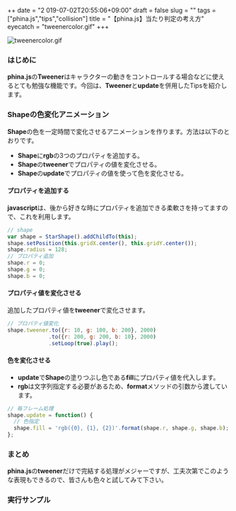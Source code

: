 ++
date = "2 019-07-02T20:55:06+09:00"
draft = false
slug = ""
tags = ["phina.js","tips","collision"]
title = "【phina.js】当たり判定の考え方"
eyecatch = "tweenercolor.gif"
+++

![tweenercolor.gif](tweenercolor.gif)

### はじめに
**phina.js**の**Tweener**はキャラクターの動きをコントロールする場合などに使えるとても勉強な機能です。今回は、**Tweener**と**update**を併用したTipsを紹介します。

### Shapeの色変化アニメーション
**Shape**の色を一定時間で変化させるアニメーションを作ります。方法は以下のとおりです。

 - **Shape**に**rgb**の3つのプロパティを追加する。
 - **Shape**の**tweener**でプロパティの値を変化させる。
 - **Shape**の**update**でプロパティの値を使って色を変化させる。

#### プロパティを追加する
**javascript**は、後から好きな時にプロパティを追加できる柔軟さを持ってますので、これを利用します。

```javascript
// shape
var shape = StarShape().addChildTo(this);
shape.setPosition(this.gridX.center(), this.gridY.center());
shape.radius = 128;
// プロパティ追加
shape.r = 0;
shape.g = 0;
shape.b = 0;
```

#### プロパティ値を変化させる
追加したプロパティ値を**tweener**で変化させます。

```javascript
// プロパティ値変化
shape.tweener.to({r: 10, g: 100, b: 200}, 2000)
             .to({r: 200, g: 200, b: 10}, 2000)
             .setLoop(true).play();
```

#### 色を変化させる
- **update**で**Shape**の塗りつぶし色である**fill**にプロパティ値を代入します。
- **rgb**は文字列指定する必要があるため、**format**メソッドの引数から渡しています。

```javascript
// 毎フレーム処理
shape.update = function() {
  // 色指定
  shape.fill = 'rgb({0}, {1}, {2})'.format(shape.r, shape.g, shape.b);    
};
```

### まとめ
**phina.js**の**tweener**だけで完結する処理がメジャーですが、工夫次第でこのような表現もできるので、皆さんも色々と試してみて下さい。

### 実行サンプル 
